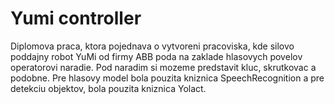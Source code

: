 # Yumi controller
Diplomova praca, ktora pojednava o vytvoreni pracoviska, kde silovo poddajny robot YuMi od firmy ABB poda na zaklade hlasovych povelov operatorovi naradie. Pod naradim si mozeme predstavit kluc, skrutkovac a podobne. Pre hlasovy model bola pouzita kniznica SpeechRecognition a pre detekciu objektov, bola pouzita kniznica Yolact.
